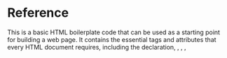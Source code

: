 # Reference

This is a basic HTML boilerplate code that can be used as a starting point for building a web page. It contains the essential tags and attributes that every HTML document requires, including the <!DOCTYPE html> declaration, <html>, <head>, <meta>, <title>, and <body> tags.
